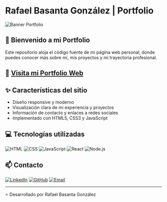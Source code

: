 # Rafael Basanta González | Portfolio

![Banner Portfolio](https://img.shields.io/badge/Portfolio-Web-blue)

## 👋 Bienvenido a mi Portfolio

Este repositorio aloja el código fuente de mi página web personal, donde puedes conocer más sobre mí, mis proyectos y mi trayectoria profesional.

## 🚀 [Visita mi Portfolio Web](https://67ed6dc87f41be9a0f621ead--tourmaline-sunshine-2aa86b.netlify.app/)

## ✨ Características del sitio

- Diseño responsive y moderno
- Visualización clara de mi experiencia y proyectos
- Información de contacto y enlaces a redes sociales
- Implementado con HTML5, CSS3 y JavaScript

## 💻 Tecnologías utilizadas

![HTML](https://img.shields.io/badge/HTML5-E34F26?style=flat-square&logo=html5&logoColor=white)
![CSS](https://img.shields.io/badge/CSS3-1572B6?style=flat-square&logo=css3&logoColor=white)
![JavaScript](https://img.shields.io/badge/JavaScript-F7DF1E?style=flat-square&logo=javascript&logoColor=black)
![React](https://img.shields.io/badge/React-20232A?style=flat-square&logo=react&logoColor=61DAFB)
![Node.js](https://img.shields.io/badge/Node.js-43853D?style=flat-square&logo=node.js&logoColor=white)

## 📫 Contacto

[![LinkedIn](https://img.shields.io/badge/LinkedIn-0077B5?style=flat-square&logo=linkedin&logoColor=white)](https://www.linkedin.com/in/rafael-basanta-gonzález-755b092a6)
[![GitHub](https://img.shields.io/badge/GitHub-100000?style=flat-square&logo=github&logoColor=white)](https://github.com/raafa12)
[![Email](https://img.shields.io/badge/Email-D14836?style=flat-square&logo=gmail&logoColor=white)](mailto:rafabasanta@hotmail.com)

---

⭐️ Desarrollado por Rafael Basanta González
